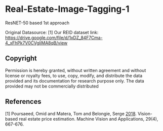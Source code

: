 # Real-Estate-Image-Tagging-1
ResNET-50 based 1st approach

Original Datasource: <a id="1">[1]</a> 
Our REID dataset link: https://drive.google.com/file/d/1xDZ_84F7Cma-4_xFhPk7V0CVgliMA8qB/view

## Copyright
Permission is hereby granted, without written agreement and without license or royalty fees, to use, copy, modify, and distribute the data provided and its documentation for research purpose only. The data provided may not be commercially distributed


## References
<a id="1">[1]</a> 
Poursaeed, Omid and Matera, Tom and Belongie, Serge [2018](http://dx.doi.org/10.1007/s00138-018-0922-2). 
Vision-based real estate price estimation. 
Machine Vision and Applications, 29(4), 667-676.
